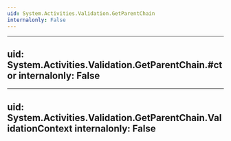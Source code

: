 ```yaml
---
uid: System.Activities.Validation.GetParentChain
internalonly: False
---
```


---
uid: System.Activities.Validation.GetParentChain.#ctor
internalonly: False
---

---
uid: System.Activities.Validation.GetParentChain.ValidationContext
internalonly: False
---
